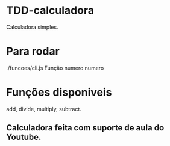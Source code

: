 # TDD-calculadora
Calculadora simples.
# Para rodar 
./funcoes/cli.js Função numero numero
# Funções disponiveis 
add, divide, multiply, subtract.
## Calculadora feita com suporte de aula do Youtube.
